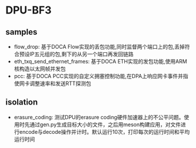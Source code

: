# DPU-BF3

## samples
- flow_drop: 基于DOCA Flow实现的丢包功能,同时监督两个端口上的包,丢掉符合预设IP五元组的包,剩下的从另一个端口再发回链路
- eth_txq_send_ethernet_frames: 基于DOCA ETH实现的发包功能,使用ARM核构造以太网帧并发包
- pcc: 基于DOCA PCC实现的自定义拥塞控制功能,在DPA上响应网卡事件并指使网卡调整速率和发送RTT探测包

## isolation
- erasure_coding: 测试DPU的erasure coding硬件加速器上的不公平问题。使用时先通过gen.py生成目标大小的文件，之后用meson构建应用，对文件进行encode与decode操作并计时。默认运行10次，打印每次的运行时间和平均运行时间
